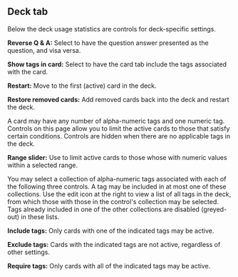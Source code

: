## Deck tab

Below the deck usage statistics are controls for deck-specific settings.

**Reverse Q & A:** Select to have the question answer presented as the question, and visa versa.

**Show tags in card:** Select to have the card tab include the tags associated with the card.

**Restart:** Move to the first (active) card in the deck.

**Restore removed cards:** Add removed cards back into the deck and restart the deck.

A card may have any number of alpha-numeric tags and one numeric tag. Controls on this page allow you to limit the active cards to those that satisfy certain conditions. Controls are hidden when there are no applicable tags in the deck.

**Range slider:** Use to limit active cards to those whose with numeric values within a selected range.

You may select a collection of alpha-numeric tags associated with each of the following three controls. A tag may be included in at most one of these collections. Use the edit icon at the right to view a list of all tags in the deck, from which those with those in the control's collection may be selected. Tags already included in one of the other collections are disabled (greyed-out) in these lists.

**Include tags:** Only cards with one of the indicated tags may be active.

**Exclude tags:** Cards with the indicated tags are not active, regardless of other settings.

**Require tags:** Only cards with all of the indicated tags may be active.